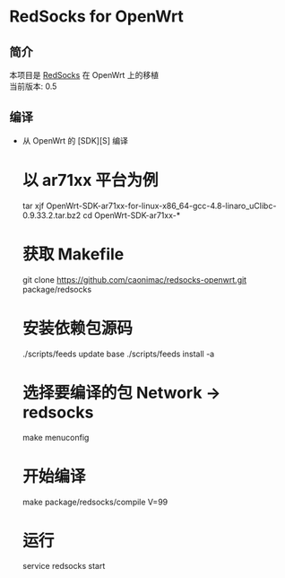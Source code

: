 RedSocks for OpenWrt
===

简介
---

 <p>本项目是 <a href="https://github.com/darkk/redsocks">RedSocks</a> 在 OpenWrt 上的移植<br>  
 当前版本: 0.5
  

编译
---

 - 从 OpenWrt 的 [SDK][S] 编译  

  
   # 以 ar71xx 平台为例
   tar xjf OpenWrt-SDK-ar71xx-for-linux-x86_64-gcc-4.8-linaro_uClibc-0.9.33.2.tar.bz2
   cd OpenWrt-SDK-ar71xx-*
   # 获取 Makefile
   git clone https://github.com/caonimac/redsocks-openwrt.git package/redsocks
   # 安装依赖包源码
   ./scripts/feeds update base
   ./scripts/feeds install -a
   # 选择要编译的包 Network -> redsocks
   make menuconfig
   # 开始编译
   make package/redsocks/compile V=99
   # 运行
   service redsocks start
   
   
  


  
